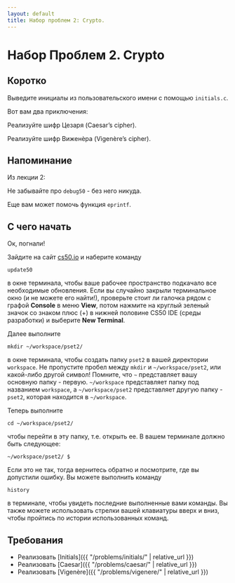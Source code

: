 ```yaml
---
layout: default
title: Набор проблем 2: Crypto.
---
```

# Набор Проблем 2. Crypto

## Коротко

Выведите инициалы из пользовательского имени с помощью `initials.c`.

Вот вам два приключения:

Реализуйте шифр Цезаря (Caesar’s cipher).

Реализуйте шифр Виженèра (Vigenère’s cipher).

## Напоминание

Из лекции 2:

Не забывайте про `debug50` - без него никуда.

Еще вам может помочь функция `eprintf`.

## С чего начать

Ок, погнали!

Зайдите на сайт [cs50.io](https://cs50.io/) и наберите команду
```
update50
```
в окне терминала, чтобы ваше рабочее пространство подкачало все необходимые обновления. Если вы случайно закрыли терминальное окно (и не можете его найти!), проверьте стоит ли галочка рядом с графой **Console** в меню **View**, потом нажмите на круглый зеленый значок со знаком плюс (+) в нижней половине CS50 IDE (среды разработки) и выберите **New Terminal**.

Далее выполните
```
mkdir ~/workspace/pset2/
```
в окне терминала, чтобы создать папку `pset2` в вашей директории `workspace`. Не пропустите пробел между `mkdir` и `~/workspace/pset2`, или какой-либо другой символ! Помните, что `~` представляет вашу основную папку - первую. `~/workspace` представляет папку под названием `workspace`, а `~/workspace/pset2` представляет другую папку - `pset2`, которая находится в `~/workspace`.

Теперь выполните
```
cd ~/workspace/pset2/
```
чтобы перейти в эту папку, т.е. открыть ее. В вашем терминале должно быть следующее:
```
~/workspace/pset2/ $
```
Если это не так, тогда вернитесь обратно и посмотрите, где вы допустили ошибку. Вы можете выполнить команду
```
history
```
в терминале, чтобы увидеть последние выполненные вами команды. Вы также можете использовать стрелки вашей клавиатуры вверх и вниз, чтобы пройтись по истории использованных команд.

## Требования

* Реализовать [Initials]({{ "/problems/initials/" | relative_url }})
* Реализовать [Caesar]({{ "/problems/caesar/" | relative_url }})
* Реализовать [Vigenère]({{ "/problems/vigenere/" | relative_url }})